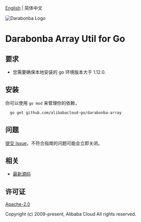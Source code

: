 [English](README.md) | 简体中文

![Darabonba Logo](https://aliyunsdk-pages.alicdn.com/icons/dara_logo.svg)

# Darabonba Array Util for Go

## 要求
- 您需要确保本地安装的 go 环境版本大于 1.12.0.

## 安装
你可以使用 `go mod` 来管理你的依赖，
```sh
  go get github.com/alibabacloud-go/darabonba-array
```

## 问题
[提交 Issue](https://github.com/alibabacloud-go/darabonba-array/issues/new)，不符合指南的问题可能会立即关闭。

## 相关
* [最新源码](https://github.com/alibabacloud-go/darabonba-array/)

## 许可证
[Apache-2.0](http://www.apache.org/licenses/LICENSE-2.0)

Copyright (c) 2009-present, Alibaba Cloud All rights reserved.
